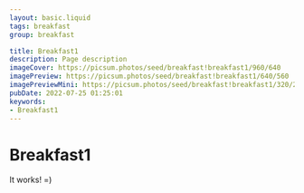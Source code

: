 ```yaml
---
layout: basic.liquid
tags: breakfast
group: breakfast

title: Breakfast1
description: Page description
imageCover: https://picsum.photos/seed/breakfast!breakfast1/960/640
imagePreview: https://picsum.photos/seed/breakfast!breakfast1/640/560
imagePreviewMini: https://picsum.photos/seed/breakfast!breakfast1/320/240
pubDate: 2022-07-25 01:25:01
keywords:
- Breakfast1
---
```


# Breakfast1

It works! =)
